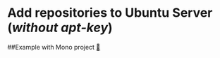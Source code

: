 # Add repositories to Ubuntu Server (_without apt-key_)


##Example with Mono project [🔗](https://www.mono-project.com)


